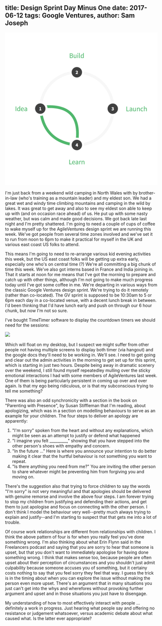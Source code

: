title: Design Sprint Day Minus One
date: 2017-06-12
tags: Google Ventures, 
author: Sam Joseph
---

![sticky](/images/design_sprint.png)

I'm just back from a weekend wild camping in North Wales with by brother-in-law (who's training as a mountain leader) and my eldest son.  We had a great wet and windy time climbing mountains and camping in the wild by lakes.  It was great to get away and also to see my eldest son able to keep up with (and on occasion race ahead) of us.  He put up with some nasty weather, but was calm and made good decisions.  We got back late last night and I'm pretty shattered.  I'm going to need a couple of cups of coffee to wake myself up for the AgileVentures design sprint we are running this week.  We've got people from several time zones involved and we've set it to run from noon to 6pm to make it practical for myself in the UK and various east coast US folks to attend.  

This means I'm going to need to re-arrange various kid evening activities this week, but the US east coast folks will be getting up extra early, especially one who's on central time (?)  We're all committing a big chunk of time this week.  We've also got interns based in France and India joining in.  That it starts at noon for me means that I've got the morning to prepare and catch up with other things, although I'm not going to make much progress today until I've got some coffee in me.  We're departing in various ways from the classic Google Ventures design sprint.  We're trying to do it remotely (rather than co-located).  The GV sprint is supposed to be 10:30am to 5 or 6pm each day in a co-located venue, with a decent lunch break in between.  I'd been thinking that I'd have lunch early and push on through our 6 hour chunk, but now I'm not so sure.

I've bought TimeTimer software to display the countdown timers we should need for the sessions:

![](https://www.dropbox.com/s/u0hmuwqfpxxdct2/Screenshot%202017-06-12%2009.52.58.png?dl=1)

Which will float on my desktop, but I suspect we might suffer from other people not having multiple screens to display both timer (via hangout) and the google docs they'll need to be working in.  We'll see.  I need to get going and clear out the admin activities in the morning to get set up for this sprint, which is starting in just two hours.  Despite being away in dramatic scenery over the weekend, I still found myself repeatedley mulling over the sticky emotional interactions I had with some members of AgileVentures last week.  One of them is being particularly persistent in coming up over and over again.  Is that my ego being ridiculous, or is that my subconscious trying to tell me something?

There was also an odd synchronicity with a section in the book on "Parenting with Presence", by Susan Stiffleman that I'm reading, about apologizing, which was in a section on modelling behaviours to serve as an example for your children.  The four steps to deliver an apology are apparently:

1. "I'm sorry" spoken from the heart and without any explanations, which might be seen as an attempt to justify or defend what happened
2. "I imagine you felt _________," showing that you have stepped into the other person's shoes with empathy and concern.
3. "In the future ..."  Here is where you announce your intention to do better making it clear that the hurtful behaviour is not something you want to repeat.
4. "Is there anything you need from me?" You are inviting the other person to share whatever might be preventing him from forgiving you and moving on.

There's the suggestion also that trying to force children to say the words "I'm sorry" is not very meaningful and that apologies should be delivered with genuine remorse and involve the above four steps.  I am forever trying to stop my children from justifying and defending their actions, and get them to just apologise and focus on connecting with the other person.  I don't think I model the behaviour very well--pretty much always trying to explain and justify--and I'm starting to suspect that that gets me into a lot of trouble.

Of course work relationships are different from relationships with children.  I think the above pattern of four is for when you really feel you've done something wrong.  I'm also thinking about what Erin Flynn said in the Freelancers podcast and saying that you are sorry to hear that someone is upset, but that you don't want to immediately apologise for having done something wrong.  I think that makes sense too, because people are often upset about their perception of circumstances and you shouldn't just admit culpability because someone accuses you of something, but it certainy costs nothing to say that you feel sorry they feel that way.  I guess the trick is in the timing about when you can explore the issue without making the person even more upset.  There's an argument that in many situations you just can't get into the whys and wherefores without provoking further argument and upset and in those situations you just have to disengage.

My understanding of how to most effectively interact with people ... definitely a work in progress.  Just hearing what people say and offering no resistance or judgement whatsoever, versus academic debate about what caused what.  Is the latter ever appropriate?

